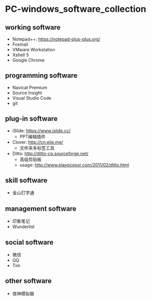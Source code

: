 # PC-windows_software_collection

## working software
- Notepad++: https://notepad-plus-plus.org/
- Foxmail
- VMware Workstation
- Xshell 5
- Google Chrome

## programming software
- Navicat Premium
- Source Insight
- Visual Studio Code
- git

## plug-in software
- iSlide: https://www.islide.cc/
  + PPT编辑插件
- Clover: http://cn.ejie.me/
  + 文件夹多标签工具
- Ditto: http://ditto-cp.sourceforge.net/  
  + 高级剪贴板
  + usage: http://www.playpcesor.com/2011/02/ditto.html

## skill software
- 金山打字通

## management software
- 印象笔记
- Wunderlist

## social software
- 微信
- QQ
- Tim

## other software
- 夜神模拟器

